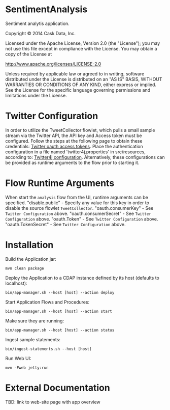 SentimentAnalysis
=================

Sentiment analytis application.

Copyright © 2014 Cask Data, Inc.

Licensed under the Apache License, Version 2.0 (the "License"); you may not use this file except in compliance with the License. You may obtain a copy of the License at

  http://www.apache.org/licenses/LICENSE-2.0

Unless required by applicable law or agreed to in writing, software distributed under the License is distributed on an "AS IS" BASIS, WITHOUT WARRANTIES OR CONDITIONS OF ANY KIND, either express or implied. See the License for the specific language governing permissions and limitations under the License.

Twitter Configuration
=====================
In order to utilize the TweetCollector flowlet, which pulls a small sample stream via the Twitter API, the API key and Access token must be configured.
Follow the steps at the following page to obtain these credentials: [Twitter oauth access tokens](https://dev.twitter.com/oauth/overview/application-owner-access-tokens).
Place the authentication configuration in a file named 'twitter4j.properties' in src/resources, according to: [Twitter4j configuration](http://twitter4j.org/en/configuration.html).
Alternatively, these configurations can be provided as runtime arguments to the flow prior to starting it.

Flow Runtime Arguments
======================
When start the ```analysis``` flow from the UI, runtime arguments can be specified.
"disable.public" - Specify any value for this key in order to disable the source flowlet ```TweetCollector```.
"oauth.consumerKey" - See ```Twitter Configuration``` above.
"oauth.consumerSecret" - See ```Twitter Configuration``` above.
"oauth.Token" - See ```Twitter Configuration``` above.
"oauth.TokenSecret" - See ```Twitter Configuration``` above.

Installation
============

Build the Application jar:
```
mvn clean package
```

Deploy the Application to a CDAP instance defined by its host (defaults to localhost):
```
bin/app-manager.sh --host [host] --action deploy
```

Start Application Flows and Procedures:
```
bin/app-manager.sh --host [host] --action start
```

Make sure they are running:
```
bin/app-manager.sh --host [host] --action status
```

Ingest sample statements:
```
bin/ingest-statements.sh --host [host]
```

Run Web UI:
```
mvn -Pweb jetty:run
```

External Documentation
======================

TBD: link to web-site page with app overview
